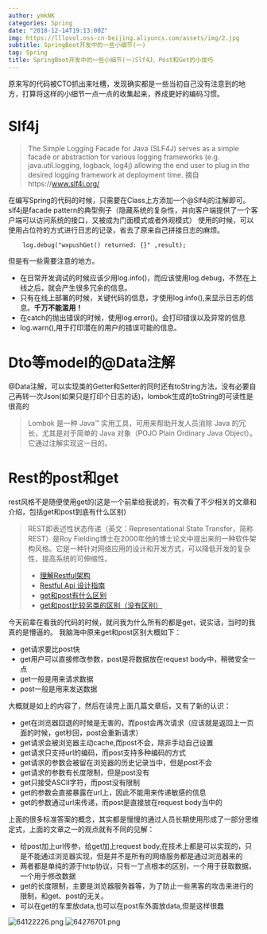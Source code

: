 ```yaml
---
author: ymkNK
categories: Spring
date: "2018-12-14T19:13:00Z"
img: https://lllovol.oss-cn-beijing.aliyuncs.com/assets/img/2.jpg
subtitle: SpringBoot开发中的一些小细节(一)
tag: Spring
title: SpringBoot开发中的一些小细节(一)Slf4J、Post和Get的小技巧
---
```

原来写的代码被CTO抓出来吐槽，发现确实都是一些当初自己没有注意到的地方，打算将这样的小细节一点一点的收集起来，养成更好的编码习惯。
# Slf4j
>The Simple Logging Facade for Java (SLF4J) serves as a simple facade or abstraction for various logging frameworks (e.g. java.util.logging, logback, log4j) allowing the end user to plug in the desired logging framework at deployment time.
摘自https://www.slf4j.org/

在编写Spring的代码的时候，只需要在Class上方添加一个@Slf4j的注解即可。slf4j是facade pattern的典型例子（隐藏系统的复杂性，并向客户端提供了一个客户端可以访问系统的接口，又被成为门面模式或者外观模式）
使用的时候，可以使用占位符的方式进行日志的记录，省去了原来自己拼接日志的麻烦。

        log.debug("wxpushGet() returned: {}" ,result);

但是有一些需要注意的地方。
- 在日常开发调试的时候应该少用log.info()，而应该使用log.debug，不然在上线之后，就会产生很多冗余的信息。
- 只有在线上部署的时候，关键代码的信息，才使用log.info(),来显示日志的信息。**千万不能滥用！**
- 在catch的抛出错误的时候，使用log.error()。会打印错误以及异常的信息
- log.warn(),用于打印潜在的用户的错误可能的信息。
# Dto等model的@Data注解
@Data注解，可以实现类的Getter和Setter的同时还有toString方法，没有必要自己再转一次Json(如果只是打印个日志的话)，lombok生成的toString的可读性是很高的
>Lombok 是一种 Java™ 实用工具，可用来帮助开发人员消除 Java 的冗长，尤其是对于简单的 Java 对象（POJO Plain Ordinary Java Object）。它通过注解实现这一目的。

# Rest的post和get

rest风格不是随便使用get的(这是一个前辈给我说的，有次看了不少相关的文章和介绍，包括get和post到底有什么区别)
>REST即表述性状态传递（英文：Representational State Transfer，简称REST）是Roy Fielding博士在2000年他的博士论文中提出来的一种软件架构风格。它是一种针对网络应用的设计和开发方式，可以降低开发的复杂性，提高系统的可伸缩性。
>- [理解Restful架构](http://www.ruanyifeng.com/blog/2011/09/restful.html)
>- [Restful Api 设计指南](http://www.ruanyifeng.com/blog/2014/05/restful_api.html)
>- [get和post有什么区别](https://blog.csdn.net/l123649/article/details/79552299)
>- [get和post比较另类的区别（没有区别）](http://www.cnblogs.com/logsharing/p/8448446.html)

今天前辈在看我的代码的时候，就问我为什么所有的都是get，说实话，当时的我真的是懵逼的。
我脑海中原来get和post区别大概如下：
- get请求要比post快
- get用户可以直接修改参数，post是将数据放在request body中，稍微安全一点
- get一般是用来请求数据
- post一般是用来发送数据

大概就是如上的内容了，然后在读完上面几篇文章后，又有了新的认识：
- get在浏览器回退的时候是无害的，而post会再次请求（应该就是返回上一页面的时候，get秒回，post会重新请求）
- get请求会被浏览器主动cache,而post不会，除非手动自己设置
- get请求只支持url的编码，而post支持多种编码的方式
- get请求的参数会被留在浏览器的历史记录当中，但是post不会
- get请求的参数有长度限制，但是post没有
- get只接受ASCII字符，而post没有限制
- get的参数会直接暴露在url上，因此不能用来传递敏感的信息
- get的参数通过url来传递，而post是直接放在request body当中的

上面的很多标准答案的概念，其实都是慢慢的通过人员长期使用形成了一部分思维定式，上面的文章之一的观点就有不同的见解：
- 给post加上url传参，给get加上request body,在技术上都是可以实现的，只是不能通过浏览器实现，但是并不是所有的网络服务都是通过浏览器来的
- 两者都是单纯的源于http协议，只有一丁点根本的区别，一个用于获取数据，一个用于修改数据
- get的长度限制，主要是浏览器服务器等，为了防止一些黑客的攻击来进行的限制，和get、post的无关。
- 可以在get的车里放data,也可以在post车外面放data,但是这样很蠢


![64122226.png](https://lllovol.oss-cn-beijing.aliyuncs.com/assets/img/SpringBoot开发中的一些小细节（一）_files/64122226.png)
![64276701.png](https://lllovol.oss-cn-beijing.aliyuncs.com/assets/img/SpringBoot开发中的一些小细节（一）_files/64276701.png)
